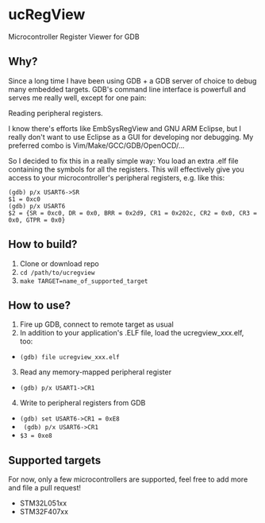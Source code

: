 # ucRegView

Microcontroller Register Viewer for GDB

## Why?

Since a long time I have been using GDB + a GDB server of choice to debug many embedded targets.
GDB's command line interface is powerfull and serves me really well, except for one pain: 

Reading peripheral registers.

I know there's efforts like EmbSysRegView and GNU ARM Eclipse, but I really don't want to use Eclipse as a GUI for developing nor debugging. My preferred combo is Vim/Make/GCC/GDB/OpenOCD/...

So I decided to fix this in a really simple way: 
You load an extra .elf file containing the symbols for all the registers.
This will effectively give you access to your microcontroller's peripheral registers, e.g. like this:
```
(gdb) p/x USART6->SR
$1 = 0xc0
(gdb) p/x USART6
$2 = {SR = 0xc0, DR = 0x0, BRR = 0x2d9, CR1 = 0x202c, CR2 = 0x0, CR3 = 0x0, GTPR = 0x0}
```

## How to build?

1. Clone or download repo
2. ``` cd /path/to/ucregview ```
3. ``` make TARGET=name_of_supported_target ```

## How to use?

1. Fire up GDB, connect to remote target as usual
2. In addition to your application's .ELF file, load the ucregview\_xxx.elf, too: 
  * ``` (gdb) file ucregview_xxx.elf ```
3. Read any memory-mapped peripheral register
  * ``` (gdb) p/x USART1->CR1 ```
4. Write to peripheral registers from GDB
  * ``` (gdb) set USART6->CR1 = 0xE8 ```
  * ``` (gdb) p/x USART6->CR1```
  * ``` $3 = 0xe8 ```


## Supported targets

For now, only a few microcontrollers are supported, feel free to add more and file a pull request!

* STM32L051xx
* STM32F407xx


